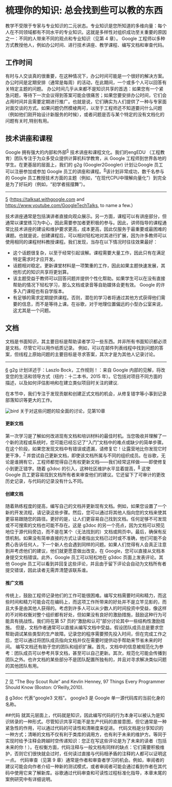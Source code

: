 # 梳理你的知识: 总会找到些可以教的东西
教学不受限于专家与专业知识的二元状态。专业知识是您所知道的多维向量：每个人在不同领域都有不同水平的专业知识。这就是多样性对组织成功至关重要的原因之一：不同的人带来不同的观点和专业知识（见第 4 章）。 
Google 工程师以多种方式教授他人，例如办公时间、进行技术讲座、教学课程、编写文档和审查代码。

## 工作时间
有时与人交谈真的很重要，在这种情况下，办公时间可能是一个很好的解决方案。办公时间是定期安排（通常是每周）的活动，在此期间，一个或多个人可以回答有关特定主题的问题。
办公时间几乎从来都不是知识共享的首选：如果您有一个紧急问题，等待下一次会议得到答案可能会很痛苦；如果您要安排办公时间，它们会占用时间并且需要定期进行推广。也就是说，它们确实为人们提供了一种与专家面对面交谈的方式。如果问题仍然模棱两可，以至于工程师还不知道要问什么问题（例如他们刚开始设计新服务的时候），或者问题是否与某个特定的没有文档化的问题有关时,特别有用。

## 技术讲座和课程
Google 拥有强大的内部和外部<sup id="a1">[5](#f1)</sup>
 技术讲座和课程文化。我们的engEDU （工程教育）团队专注于为众多受众提供计算机科学教育，从 Google 工程师到世界各地的学生。在更基层的层面上，我们的 g2g (Googler2Googler) 计划让Google 员工可以注册参加或参加 Google 员工的讲座和课程。<sup id="a1">[6](#f1)</sup>该计划非常成功，数千名参与的 Google 员工教授技术方面的主题（例如，“在现代CPU中理解向量化”）到完全是为了好玩的（例如，“初学者摇摆舞”）。
 
 ---
 <span id="f1">[5](#a1)</span> (https://talksat.withgoogle.com and https://www.youtube.com/GoogleTechTalks, to name a few.）

技术讲座通常是包括演讲者直接向观众展示。另一方面，课程可以有讲座部分，但通常以课堂练习为中心，因此需要参加者更积极的参与。因此，讲师指导的课程通常比技术讲座的建设和维护要求更高，成本更高，因此仅服务于最重要或最困难的课题。也就是说，创建课程后，可以相对轻松地对其进行扩展，因为许多教师可以使用相同的课程材料教授课程。我们发现，当存在以下情况时往往效果最好：

*	这个话题很复杂，以至于经常引起误解。课程需要大量工作，因此只有在满足特定需求时才应开发。
*	话题相对稳定。更新课堂材料是一项繁重的工作，因此如果主题快速发展，其他形式的知识共享将更划算。
*	该主题受益于教师可以回答问题并提供个性化帮助。如果学生可以在没有直接帮助的情况下轻松学习，那么文档或录音等自助媒体会更有效。 Google 的许多入门课程也有自学版本。
*	有足够的需求定期提供课程。否则，潜在的学习者将通过其他方式获得他们需要的信息，而不是等待上课。在谷歌，对于地理位置偏远的小型办公室来说，这尤其是一个问题。

## 文档

文档是书面知识，其主要目标是帮助读者学习一些东西。并非所有书面知识都必须是文档，尽管它可以用作纸质记录。
例如，可以在邮件列表线程中找到问题的答案，但线程上原始问题的主要目标是寻求答案，其次才是为其他人记录讨论。


---
<span id="f1">[6](#a1)</span> g2g 计划详述于：Laszlo Bock，工作规则！：来自 Google 内部的见解，将改变您的生活和领导方式（纽约：十二本书，2015 年）。它包括对项目不同方面的描述，以及如何评估影响和在建立类似项目时关注的建议.


在本节中，我们专注于发现贡献和创建正式文档的机会，从修复错字等小事到记录部落知识等更大的工作。


![bird](https://github.com/nickcwhT/swe-at-google/blob/main/Part_III_Processes/pic/bird.png) 关于对这些问题的较全面的讨论，见第10章
  
  
#### 更新文档

第一次学习是了解如何改进现有文档和培训材料的最佳时机。当您吸收并理解了一个新的流程或系统时，您可能已经忘记了“入门”文档中的难点或缺少的简单步骤。在这个阶段，如果您发现文档中有错误或遗漏，请修复它！让露营地比你发现它时更干净，<sup id="a1">[7](#f1)</sup> 并尝试自己更新文档，即使该文档所属与不同的组织成员。在谷歌，无论是谁拥有它，工程师都觉得自己有权更新文档——我们经常这样做——即使修复小到更正错字。随着 g3doc 的引入，这种社区维护水平显着提高，<sup id="a1">[8](#f1)</sup> 这使 Google 员工更容易找到文档所有者来审查他们的建议。它还留下了可审计的更改历史记录，与代码的记录没有什么不同。  

#### 创建文档

随着熟练程度的提高，编写自己的文档并更新现有文档。例如，如果您设置了一个新的开发流程，请记录这些步骤。然后，您可以通过将其他人指向您的文档来使其更容易跟随您的路径。更好的是，让人们更容易自己找到文档。任何足够不可发现或不可搜索的文档也可能不存在。这是 g3doc 的另一个亮点，因为文档可以预见地位于源代码旁边，而不是在某个（无法找到的）文档或网页中。最后，确保有反馈机制。如果没有简单直接的方式让读者指出文档已过时或不准确，他们可能不会费心告诉任何人，下一个新人也会遇到同样的问题。如果人们觉得有人会真正注意到并考虑他们的建议，他们就更愿意做出改变。在 Google，您可以直接从文档本身提交文档错误。此外，Google 员工可以轻松地在 g3doc 页面上发表评论。其他 Google 员工可以看到并回复这些评论，并且由于留下评论会自动为文档所有者提交错误，因此读者无需弄清楚该联系谁。

#### 推广文档

传统上，鼓励工程师记录他们的工作可能很困难。编写文档需要时间和精力，而这些时间和精力可能会花在编码上，而这项工作所带来的好处并不是立竿见影的，而且大多是由其他人获得的。考虑到许多人可以从少数人的时间投资中受益，像这样的不对称权衡对整个组织都有好处，但如果没有良好的激励措施，鼓励这种行为可能具有挑战性。我们将在第 57 页的“激励和认可”部分讨论其中一些结构性激励措施。
但是，文档作者通常可以直接从编写文档中受益。假设团队成员总是要求您帮助调试某些类型的生产故障。记录您的程序需要预先投入时间，但在完成工作之后，您可以通过将团队成员指向文档并仅在需要时提供动手帮助来节省未来的时间。
编写文档还有助于您的团队和组织扩展。首先，文档中的信息被规范化为参考：团队成员可以参考共享文档，甚至可以自己更新。其次，规范化可能会传播到团队之外。也许文档的某些部分不是团队配置所独有的，并且对寻求解决类似问题的其他团队有用。

---
<span id="f1">[7](#a1)</span> 见 “The Boy Scout Rule” and Kevlin Henney, 97 Things Every Programmer Should Know (Boston: O’Reilly,2010).

<span id="f1">[8](#a1)</span> g3doc 代表“google3 文档”。 google3 是 Google 单一源代码库的当前化身的名称。

##代码
就其元层面上，代码就是知识，因此编写代码的行为本身可以被认为是知识转录的一种形式。尽管知识共享可能不是生产代码的直接意图，但它通常是一种紧急性的作用，可以通过代码的可读性和清晰度来促进。
代码文档是分享知识的一种方式；清晰的文档不仅有利于类库的调用方，也有利于未来的维护方。等同于实现时给予注释会跨越时空传递知识：您正在写这些评论是为了未来的读者（包括未来的你！）。在权衡方面，代码注释与一般文档有同样的缺点：它们需要积极维护，否则它们很快就会过时，任何读过直接与代码相矛盾的注释的人都可以证明这一点。
代码审查（见第 9 章）通常是作者和审查者学习的机会。例如，审阅者的建议可能会向作者介绍一种新的测试模式，或者审阅者可能会通过看到作者在其代码中使用它来了解新库。谷歌通过代码审查和可读性过程标准化指导，本章末尾的案例研究中有详细说明。

